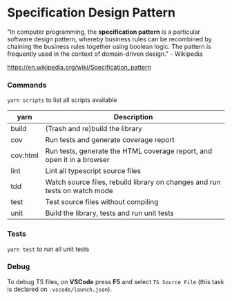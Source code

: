 # Specification Design Pattern

"In computer programming, the **specification pattern** is a particular software design pattern, whereby business rules can be recombined by chaining the business rules together using boolean logic. The pattern is frequently used in the context of domain-driven design." - Wikipedia

https://en.wikipedia.org/wiki/Specification_pattern


### Commands

`yarn scripts` to list all scripts available

| yarn     | Description                                                               |
|----------|---------------------------------------------------------------------------|
| build    | (Trash and re)build the library                                           |
| cov      | Run tests and generate coverage report                                    |
| cov:html | Run tests, generate the HTML coverage report, and open it in a browser    |
| lint     | Lint all typescript source files                                           |
| tdd      | Watch source files, rebuild library on changes and run tests on watch mode |
| test     | Test source files without compiling                                        |
| unit     | Build the library, tests and run unit tests                               |


### Tests

`yarn test` to run all unit tests


### Debug
To debug TS files, on **VSCode** press **F5** and select `TS Source File` (this task is declared on `.vscode/launch.json`).
